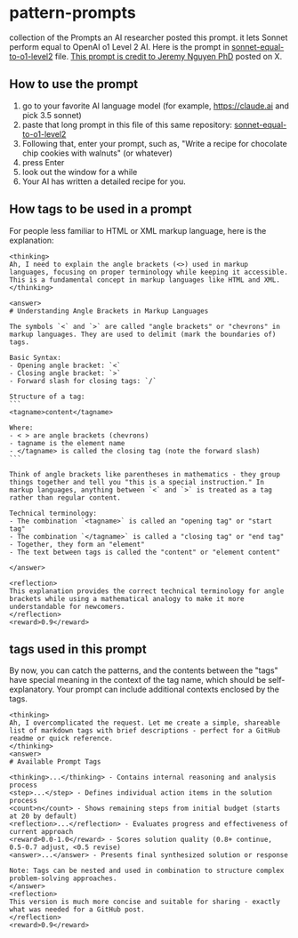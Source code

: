 # pattern-prompts
collection of the Prompts
an AI researcher posted this prompt. it lets Sonnet perform equal to OpenAI o1 Level 2 AI. Here is the prompt in [sonnet-equal-to-o1-level2](sonnet-equal-to-o1-level2) file.
[This prompt is credit to Jeremy Nguyen PhD](https://x.com/JeremyNguyenPhD) posted on X.

## How to use the prompt
1) go to your favorite AI language model (for example, https://claude.ai and pick 3.5 sonnet)
1) paste that long prompt in this file of this same repository:  [sonnet-equal-to-o1-level2](sonnet-equal-to-o1-level2)
1) Following that, enter your prompt, such as, "Write a recipe for chocolate chip cookies with walnuts" (or whatever)
1) press Enter
1) look out the window for a while
1) Your AI has written a detailed recipe for you.

## How tags to be used in a prompt
For people less familiar to HTML or XML markup language, here is the explanation:
~~~
<thinking>
Ah, I need to explain the angle brackets (<>) used in markup languages, focusing on proper terminology while keeping it accessible. This is a fundamental concept in markup languages like HTML and XML.
</thinking>

<answer>
# Understanding Angle Brackets in Markup Languages

The symbols `<` and `>` are called "angle brackets" or "chevrons" in markup languages. They are used to delimit (mark the boundaries of) tags.

Basic Syntax:
- Opening angle bracket: `<` 
- Closing angle bracket: `>`
- Forward slash for closing tags: `/`

Structure of a tag:
```
<tagname>content</tagname>

Where:
- < > are angle brackets (chevrons)
- tagname is the element name
- </tagname> is called the closing tag (note the forward slash)
```

Think of angle brackets like parentheses in mathematics - they group things together and tell you "this is a special instruction." In markup languages, anything between `<` and `>` is treated as a tag rather than regular content.

Technical terminology:
- The combination `<tagname>` is called an "opening tag" or "start tag"
- The combination `</tagname>` is called a "closing tag" or "end tag"
- Together, they form an "element"
- The text between tags is called the "content" or "element content"

</answer>

<reflection>
This explanation provides the correct technical terminology for angle brackets while using a mathematical analogy to make it more understandable for newcomers.
</reflection>
<reward>0.9</reward>
~~~

## tags used in this prompt
By now, you can catch the patterns, and the contents between the "tags" have special meaning in the context of the tag name, which should be self-explanatory.
Your prompt can include additional contexts enclosed by the tags.
~~~
<thinking>
Ah, I overcomplicated the request. Let me create a simple, shareable list of markdown tags with brief descriptions - perfect for a GitHub readme or quick reference.
</thinking>
<answer>
# Available Prompt Tags

<thinking>...</thinking> - Contains internal reasoning and analysis process
<step>...</step> - Defines individual action items in the solution process
<count>n</count> - Shows remaining steps from initial budget (starts at 20 by default)
<reflection>...</reflection> - Evaluates progress and effectiveness of current approach
<reward>0.0-1.0</reward> - Scores solution quality (0.8+ continue, 0.5-0.7 adjust, <0.5 revise)
<answer>...</answer> - Presents final synthesized solution or response

Note: Tags can be nested and used in combination to structure complex problem-solving approaches.
</answer>
<reflection>
This version is much more concise and suitable for sharing - exactly what was needed for a GitHub post.
</reflection>
<reward>0.9</reward>
~~~

